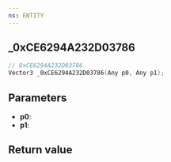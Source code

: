 ```yaml
---
ns: ENTITY
---
```

## _0xCE6294A232D03786

```c
// 0xCE6294A232D03786
Vector3 _0xCE6294A232D03786(Any p0, Any p1);
```


## Parameters
* **p0**: 
* **p1**: 

## Return value
